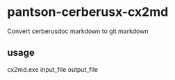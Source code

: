 # pantson-cerberusx-cx2md

Convert cerberusdoc markdown to git markdown

## usage

cx2md.exe input_file output_file
